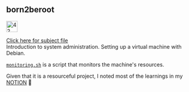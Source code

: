 ## born2beroot

[<img src="https://github.com/eesuhn/c-piscine-14/assets/102596628/1c7ed51d-6afa-410b-ae89-92557236b064" alt="42 logo" width="30" />](https://42kl.edu.my/)

[Click here for subject file](./en.subject.pdf) <br>
Introduction to system administration. Setting up a virtual machine with Debian.

[`monitoring.sh`](./monitoring.sh) is a script that monitors the machine's resources.

Given that it is a resourceful project, I noted most of the learnings in my [NOTION](https://335uhn.notion.site/born2beroot-a8fed1c4255641eaadecb4e955e1de75?pvs=4) 🌱
